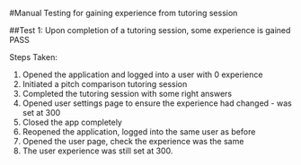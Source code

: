 #Manual Testing for gaining experience from tutoring session

##Test 1: Upon completion of a tutoring session, some experience is gained
PASS

Steps Taken:
1) Opened the application and logged into a user with 0 experience
2) Initiated a pitch comparison tutoring session
3) Completed the tutoring session with some right answers
4) Opened user settings page to ensure the experience had changed - was set at 300
5) Closed the app completely
6) Reopened the application, logged into the same user as before
7) Opened the user page, check the experience was the same
8) The user experience was still set at 300.